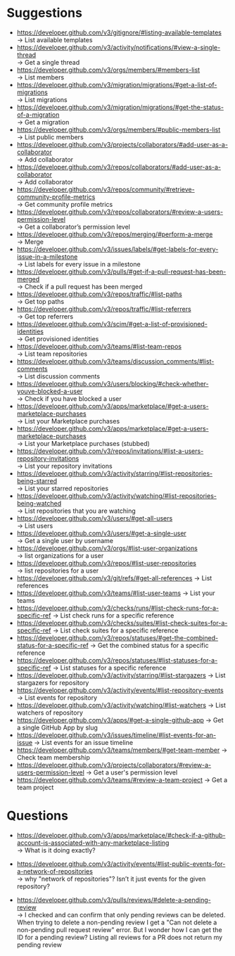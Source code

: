 # Suggestions

- https://developer.github.com/v3/gitignore/#listing-available-templates  
  → List available templates
- https://developer.github.com/v3/activity/notifications/#view-a-single-thread  
  → Get a single thread
- https://developer.github.com/v3/orgs/members/#members-list  
  → List members
- https://developer.github.com/v3/migration/migrations/#get-a-list-of-migrations  
  → List migrations
- https://developer.github.com/v3/migration/migrations/#get-the-status-of-a-migration  
  → Get a migration
- https://developer.github.com/v3/orgs/members/#public-members-list  
  → List public members
- https://developer.github.com/v3/projects/collaborators/#add-user-as-a-collaborator  
  → Add collaborator
- https://developer.github.com/v3/repos/collaborators/#add-user-as-a-collaborator  
  → Add collaborator
- https://developer.github.com/v3/repos/community/#retrieve-community-profile-metrics  
  → Get community profile metrics
- https://developer.github.com/v3/repos/collaborators/#review-a-users-permission-level  
  → Get a collaborator’s permission level
- https://developer.github.com/v3/repos/merging/#perform-a-merge  
  → Merge
- https://developer.github.com/v3/issues/labels/#get-labels-for-every-issue-in-a-milestone  
  → List labels for every issue in a milestone
- https://developer.github.com/v3/pulls/#get-if-a-pull-request-has-been-merged  
  → Check if a pull request has been merged
- https://developer.github.com/v3/repos/traffic/#list-paths  
  → Get top paths
- https://developer.github.com/v3/repos/traffic/#list-referrers  
  → Get top referrers
- https://developer.github.com/v3/scim/#get-a-list-of-provisioned-identities  
  → Get provisioned identities
- https://developer.github.com/v3/teams/#list-team-repos  
  → List team repositories
- https://developer.github.com/v3/teams/discussion_comments/#list-comments  
  → List discussion comments
- https://developer.github.com/v3/users/blocking/#check-whether-youve-blocked-a-user  
  → Check if you have blocked a user
- https://developer.github.com/v3/apps/marketplace/#get-a-users-marketplace-purchases  
  → List your Marketplace purchases
- https://developer.github.com/v3/apps/marketplace/#get-a-users-marketplace-purchases  
  → List your Marketplace purchases (stubbed)
- https://developer.github.com/v3/repos/invitations/#list-a-users-repository-invitations  
  → List your repository invitations
- https://developer.github.com/v3/activity/starring/#list-repositories-being-starred  
  → List your starred repositories
- https://developer.github.com/v3/activity/watching/#list-repositories-being-watched  
  → List repositories that you are watching
- https://developer.github.com/v3/users/#get-all-users  
  → List users
- https://developer.github.com/v3/users/#get-a-single-user  
  → Get a single user by username
- https://developer.github.com/v3/orgs/#list-user-organizations  
  → list organizations for a user
- https://developer.github.com/v3/repos/#list-user-repositories  
  → list repositories for a user
- https://developer.github.com/v3/git/refs/#get-all-references
  → List references
- https://developer.github.com/v3/teams/#list-user-teams
  → List your teams
- https://developer.github.com/v3/checks/runs/#list-check-runs-for-a-specific-ref
  → List check runs for a specific reference
- https://developer.github.com/v3/checks/suites/#list-check-suites-for-a-specific-ref
  → List check suites for a specific reference
- https://developer.github.com/v3/repos/statuses/#get-the-combined-status-for-a-specific-ref
  → Get the combined status for a specific reference
- https://developer.github.com/v3/repos/statuses/#list-statuses-for-a-specific-ref
  → List statuses for a specific reference
- https://developer.github.com/v3/activity/starring/#list-stargazers
  → List stargazers for repository
- https://developer.github.com/v3/activity/events/#list-repository-events
  → List events for repository
- https://developer.github.com/v3/activity/watching/#list-watchers
  → List watchers of repository
- https://developer.github.com/v3/apps/#get-a-single-github-app
  → Get a single GitHub App by slug
- https://developer.github.com/v3/issues/timeline/#list-events-for-an-issue
  → List events for an issue timeline
- https://developer.github.com/v3/teams/members/#get-team-member
  → Check team membership
- https://developer.github.com/v3/projects/collaborators/#review-a-users-permission-level
  → Get a user's permission level
- https://developer.github.com/v3/teams/#review-a-team-project
  → Get a team project

# Questions

- https://developer.github.com/v3/apps/marketplace/#check-if-a-github-account-is-associated-with-any-marketplace-listing  
    → What is it doing exactly?
- https://developer.github.com/v3/activity/events/#list-public-events-for-a-network-of-repositories  
    → why "network of repositories"? Isn’t it just events for the given repository?

- https://developer.github.com/v3/pulls/reviews/#delete-a-pending-review  
    → I checked and can confirm that only pending reviews can be deleted. When trying to delete a non-pending review I get a "Can not delete a non-pending pull request review" error. But I wonder how I can get the ID for a pending review? Listing all reviews for a PR does not return my pending review
